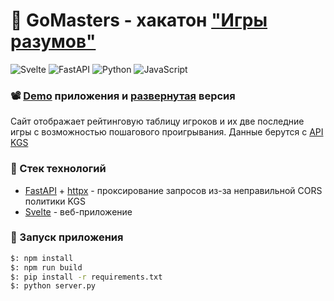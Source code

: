 # 📜 GoMasters - хакатон ["Игры разумов"](https://practicingfutures.org/mindgame)  
![Svelte](https://img.shields.io/badge/frontend-Svelte-%23ff3e00) ![FastAPI](https://img.shields.io/badge/backend-FastAPI-%23009485) ![Python](https://img.shields.io/badge/lang-Python--3.7-blue) ![JavaScript](https://img.shields.io/badge/lang-JavaScript-%23efd81d)

### 📽 [Demo](https://drive.google.com/file/d/1eCb4pxvAIy8b3kuNRaL3psVLeEQquFYn/view) приложения и [развернутая](https://mindgames-sigma.vercel.app/) версия
Cайт отображает рейтинговую таблицу игроков и их две последние игры с возможностью пошагового проигрывания. Данные берутся с [API KGS](https://www.gokgs.com/json/access)

### 🔫 Стек технологий
* [FastAPI](https://fastapi.tiangolo.com/) + [httpx](https://www.python-httpx.org/) - проксирование запросов из-за неправильной CORS политики KGS
* [Svelte](https://svelte.dev/) - веб-приложение

### 🚀 Запуск приложения
```bash
$: npm install
$: npm run build
$: pip install -r requirements.txt
$: python server.py
```
